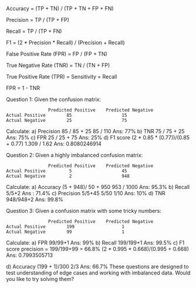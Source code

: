 Accuracy = (TP + TN) / (TP + TN + FP + FN)

Precision = TP / (TP + FP)

Recall = TP / (TP + FN)

F1 = (2 * Precision * Recall) / (Precision + Recall)

False Positive Rate (FPR) = FP / (FP + TN)

True Negative Rate (TNR) = TN / (TN + FP)

True Positive Rate (TPR) = Sensitivity = Recall

FPR = 1 - TNR

Question 1:
Given the confusion matrix:
```
                Predicted Positive    Predicted Negative
Actual Positive        85                   15
Actual Negative        25                   75
```
Calculate:
a) Precision
85 / 85 + 25 
85 / 110
Ans: 77%
b) TNR
75 / 75 + 25
Ans: 75%
c) FPR
25 / 25 + 75
Ans: 25%
d) F1 score
(2 * 0.85 * (0.77))/(0.85 + 0.77)
1.309 / 1.62
Ans: 0.8080246914

Question 2:
Given a highly imbalanced confusion matrix:
```
                Predicted Positive    Predicted Negative
Actual Positive         5                   45
Actual Negative         2                   948
```
Calculate:
a) Accuracy
(5 + 948)/ 50 + 950
953 / 1000
Ans: 95.3%
b) Recall
5/5+2
Ans : 71.4%
c) Precision
5/5+45
5/50
1/10
Ans: 10% 
d) TNR
948/948+2
Ans: 99.8%

Question 3:
Given a confusion matrix with some tricky numbers:
```
                Predicted Positive    Predicted Negative
Actual Positive        199                  1
Actual Negative        99                   1
```
Calculate:
a) FPR
99/99+1
Ans: 99%
b) Recall
199/199+1
Ans: 99.5%
c) F1 score
precision = 199/199+99 = 66.8%
(2 * 0.995 * 0.668)/(0.995 + 0.668)
Ans: 0.7993505713

d) Accuracy
(199 + 1)/300
2/3
Ans: 66.7%
These questions are designed to test understanding of edge cases and working with imbalanced data. Would you like to try solving them?

